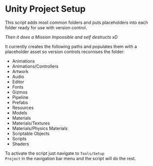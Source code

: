 # Unity Project Setup
This script adds most common folders and puts placeholders into each folder ready for use with version control. 

*Then it does a Mission Impossible and self destructs xD*

It currently creates the following paths and populates them with a placeholder asset so version controls recornises the folder:
- Animations
- Animations/Controllers
- Artwork
- Audio
- Editor
- Fonts
- Gizmos
- Pipeline
- Prefabs
- Resources
- Models
- Materials
- Materials/Textures
- Materials/Physics Materials
- Scriptable Objects
- Scripts
- Shaders

To activate the script just navigate to <code>Tools/Setup Project</code> in the navigation bar menu and the script will do the rest.
